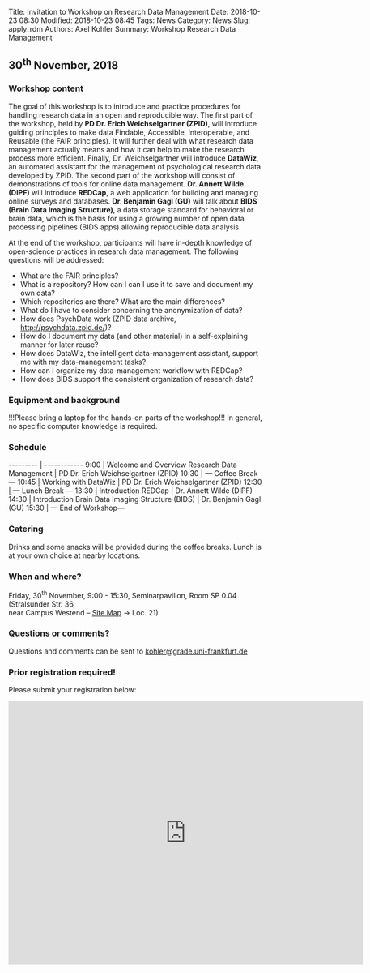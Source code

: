 Title: Invitation to Workshop on Research Data Management
Date: 2018-10-23 08:30
Modified: 2018-10-23 08:45
Tags: News
Category: News
Slug: apply_rdm
Authors: Axel Kohler
Summary: Workshop Research Data Management

## 30<sup>th</sup> November, 2018

### Workshop content

The goal of this workshop is to introduce and practice procedures for handling research data in an open and reproducible way. The first part of the workshop, held by **PD Dr. Erich Weichselgartner (ZPID)**, will introduce guiding principles to make data Findable, Accessible, Interoperable, and Reusable (the FAIR principles). It will further deal with what research data management actually means and how it can help to make the research process more efficient. Finally, Dr. Weichselgartner will introduce **DataWiz**, an automated assistant for the management of psychological research data developed by ZPID.
The second part of the workshop will consist of demonstrations of tools for online data management. **Dr. Annett Wilde (DIPF)** will introduce **REDCap**, a web application for building and managing online surveys and databases. **Dr. Benjamin Gagl (GU)** will talk about **BIDS (Brain Data Imaging Structure)**, a data storage standard for behavioral or brain data, which is the basis for using a growing number of open data processing pipelines (BIDS apps) allowing reproducible data analysis.

At the end of the workshop, participants will have in-depth knowledge of open-science practices in research data management. The following questions will be addressed:
* What are the FAIR principles?</li>
* What is a repository? How can I can I use it to save and document my own data?</li>
* Which repositories are there? What are the main differences?</li>
* What do I have to consider concerning the anonymization of data?</li>
* How does PsychData work (ZPID data archive, http://psychdata.zpid.de/)?</li>
* How do I document my data (and other material) in a self-explaining manner for later reuse?</li>
* How does DataWiz, the intelligent data-management assistant, support me with my data-management tasks?</li>
* How can I organize my data-management workflow with REDCap?</li>
* How does BIDS support the consistent organization of research data?</li>

### Equipment and background

!!!Please bring a laptop for the hands-on parts of the workshop!!!
In general, no specific computer knowledge is required.

### Schedule
--------- | ------------
9:00	|	Welcome and Overview Research Data Management
 	|	PD Dr. Erich Weichselgartner (ZPID)
10:30 	|		— Coffee Break —
10:45	|		Working with DataWiz
 	|	PD Dr. Erich Weichselgartner (ZPID)
12:30	|		— Lunch Break —
13:30	|		Introduction REDCap
 	|	Dr. Annett Wilde (DIPF)
14:30	|		Introduction Brain Data Imaging Structure (BIDS)
 	|	Dr. Benjamin Gagl (GU)
15:30	|		— End of Workshop—

### Catering

Drinks and some snacks will be provided during the coffee breaks. Lunch is at your own choice at nearby locations.

### When and where?

Friday, 30<sup>th</sup> November, 9:00 - 15:30, Seminarpavillon, Room SP 0.04 (Stralsunder Str. 36, <br />near Campus Westend – [Site Map](http://www.uni-frankfurt.de/38093807/Campus_Westend-pdf.pdf) &rarr; Loc. 21)

### Questions or comments?

Questions and comments can be sent to kohler@grade.uni-frankfurt.de

### Prior registration required!

<p>Please submit your registration below:</p>
<iframe 
src="https://docs.google.com/forms/d/e/1FAIpQLSfdhn2zH2TFGPThJEXEhwRml4CP0_tF5mXvBE-olBvYi-_LhQ/viewform?embedded=true" 
width="700" height="520" frameborder="0" marginheight="0" marginwidth="0">Loading...</iframe>
